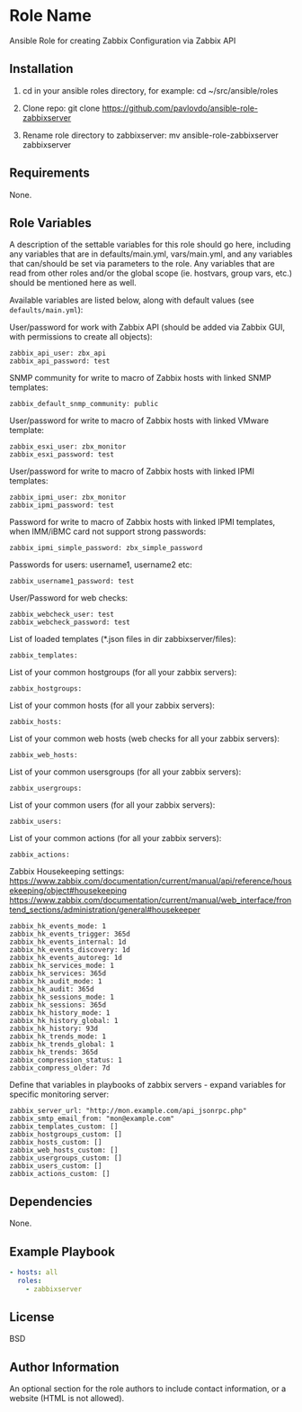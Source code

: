 Role Name
=========

Ansible Role for creating Zabbix Configuration via Zabbix API


Installation
------------
1) cd in your ansible roles directory, for example:
cd ~/src/ansible/roles

2) Clone repo:
git clone https://github.com/pavlovdo/ansible-role-zabbixserver

3) Rename role directory to zabbixserver:
mv ansible-role-zabbixserver zabbixserver

Requirements
------------

None.

Role Variables
--------------

A description of the settable variables for this role should go here, including any variables that are in defaults/main.yml, vars/main.yml, and any variables that can/should be set via parameters to the role. Any variables that are read from other roles and/or the global scope (ie. hostvars, group vars, etc.) should be mentioned here as well.

Available variables are listed below, along with default values (see `defaults/main.yml`):


User/password for work with Zabbix API (should be added via Zabbix GUI, with permissions to create all objects):

    zabbix_api_user: zbx_api
    zabbix_api_password: test


SNMP community for write to macro of Zabbix hosts with linked SNMP templates:

    zabbix_default_snmp_community: public


User/password for write to macro of Zabbix hosts with linked VMware template:

    zabbix_esxi_user: zbx_monitor
    zabbix_esxi_password: test


User/password for write to macro of Zabbix hosts with linked IPMI templates:

    zabbix_ipmi_user: zbx_monitor
    zabbix_ipmi_password: test


Password for write to macro of Zabbix hosts with linked IPMI templates, when IMM/iBMC card not support strong passwords:    

    zabbix_ipmi_simple_password: zbx_simple_password


Passwords for users: username1, username2 etc:

    zabbix_username1_password: test


User/Password for web checks:

    zabbix_webcheck_user: test
    zabbix_webcheck_password: test


List of loaded templates (*.json files in dir zabbixserver/files):

    zabbix_templates:


List of your common hostgroups (for all your zabbix servers):

    zabbix_hostgroups:


List of your common hosts (for all your zabbix servers):    

    zabbix_hosts:


List of your common web hosts (web checks for all your zabbix servers):    

    zabbix_web_hosts:


List of your common usersgroups (for all your zabbix servers):

    zabbix_usergroups:


List of your common users (for all your zabbix servers):    

    zabbix_users:


List of your common actions (for all your zabbix servers):    

    zabbix_actions:


Zabbix Housekeeping settings:
https://www.zabbix.com/documentation/current/manual/api/reference/housekeeping/object#housekeeping
https://www.zabbix.com/documentation/current/manual/web_interface/frontend_sections/administration/general#housekeeper

    zabbix_hk_events_mode: 1
    zabbix_hk_events_trigger: 365d
    zabbix_hk_events_internal: 1d
    zabbix_hk_events_discovery: 1d
    zabbix_hk_events_autoreg: 1d
    zabbix_hk_services_mode: 1
    zabbix_hk_services: 365d
    zabbix_hk_audit_mode: 1
    zabbix_hk_audit: 365d
    zabbix_hk_sessions_mode: 1
    zabbix_hk_sessions: 365d
    zabbix_hk_history_mode: 1
    zabbix_hk_history_global: 1
    zabbix_hk_history: 93d
    zabbix_hk_trends_mode: 1
    zabbix_hk_trends_global: 1
    zabbix_hk_trends: 365d
    zabbix_compression_status: 1
    zabbix_compress_older: 7d        


Define that variables in playbooks of zabbix servers - expand variables for specific monitoring server:

    zabbix_server_url: "http://mon.example.com/api_jsonrpc.php"
    zabbix_smtp_email_from: "mon@example.com"
    zabbix_templates_custom: []
    zabbix_hostgroups_custom: []
    zabbix_hosts_custom: []
    zabbix_web_hosts_custom: []
    zabbix_usergroups_custom: []
    zabbix_users_custom: []
    zabbix_actions_custom: []    


Dependencies
------------

None.

## Example Playbook

```yaml
- hosts: all
  roles:
    - zabbixserver
```


License
-------

BSD

Author Information
------------------

An optional section for the role authors to include contact information, or a website (HTML is not allowed).
